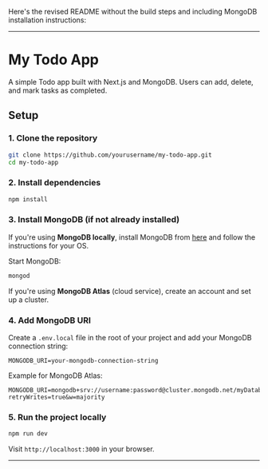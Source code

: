 Here's the revised README without the build steps and including MongoDB installation instructions:

---

# My Todo App

A simple Todo app built with Next.js and MongoDB. Users can add, delete, and mark tasks as completed.

## Setup

### 1. Clone the repository

```bash
git clone https://github.com/yourusername/my-todo-app.git
cd my-todo-app
```

### 2. Install dependencies

```bash
npm install
```

### 3. Install MongoDB (if not already installed)

If you're using **MongoDB locally**, install MongoDB from [here](https://www.mongodb.com/try/download/community) and follow the instructions for your OS.

Start MongoDB:

```bash
mongod
```

If you're using **MongoDB Atlas** (cloud service), create an account and set up a cluster.

### 4. Add MongoDB URI

Create a `.env.local` file in the root of your project and add your MongoDB connection string:

```
MONGODB_URI=your-mongodb-connection-string
```

Example for MongoDB Atlas:
```
MONGODB_URI=mongodb+srv://username:password@cluster.mongodb.net/myDatabase?retryWrites=true&w=majority
```

### 5. Run the project locally

```bash
npm run dev
```

Visit `http://localhost:3000` in your browser.

---
